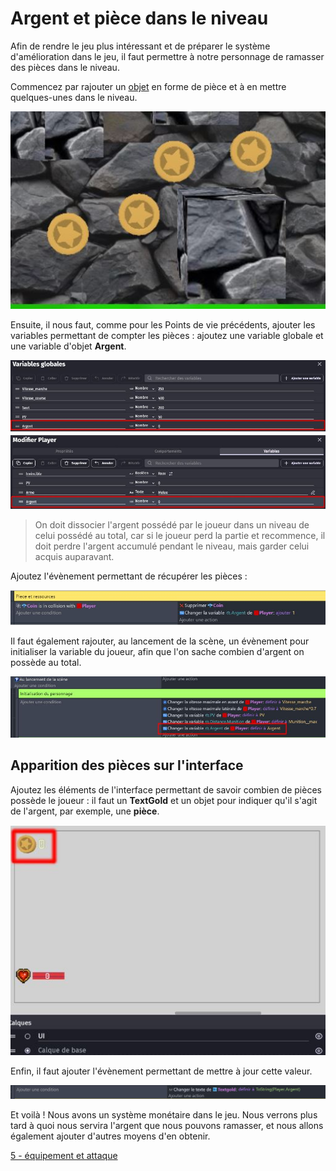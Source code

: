 # Argent et pièce dans le niveau

Afin de rendre le jeu plus intéressant et de préparer le système d'amélioration dans le jeu, il faut permettre à notre personnage de ramasser des pièces dans le niveau.

Commencez par rajouter un [objet](https://github.com/g404-code-gaming/GDevelop_Cour/blob/main/Objets.md) en forme de pièce et à en mettre quelques-unes dans le niveau.

![image](https://github.com/g404-code-gaming/Pick-Pack---Action-Adventure-Game/blob/main/Image/piece_1.JPG)

Ensuite, il nous faut, comme pour les Points de vie précédents, ajouter les variables permettant de compter les pièces : ajoutez une variable globale et une variable d'objet **Argent**.

![image](https://github.com/g404-code-gaming/Pick-Pack---Action-Adventure-Game/blob/main/Image/piece_2.JPG) 

> On doit dissocier l'argent possédé par le joueur dans un niveau de celui possédé au total, car si le joueur perd la partie et recommence, il doit perdre l'argent accumulé pendant le niveau, mais garder celui acquis auparavant.

Ajoutez l'évènement permettant de récupérer les pièces :

![image](https://github.com/g404-code-gaming/Pick-Pack---Action-Adventure-Game/blob/main/Image/piece_3.JPG)

Il faut également rajouter, au lancement de la scène, un évènement pour initialiser la variable du joueur, afin que l'on sache combien d'argent on possède au total.

![image](https://github.com/g404-code-gaming/Pick-Pack---Action-Adventure-Game/blob/main/Image/piece_4.JPG)

## Apparition des pièces sur l'interface 

Ajoutez les éléments de l'interface permettant de savoir combien de pièces possède le joueur : il faut un **TextGold** et un objet pour indiquer qu'il s'agit de l'argent, par exemple, une **pièce**.

![image](https://github.com/g404-code-gaming/Pick-Pack---Action-Adventure-Game/blob/main/Image/piece_5.JPG)

Enfin, il faut ajouter l'évènement permettant de mettre à jour cette valeur.

![image](https://github.com/g404-code-gaming/Pick-Pack---Action-Adventure-Game/blob/main/Image/piece_6.JPG)

Et voilà ! Nous avons un système monétaire dans le jeu. Nous verrons plus tard à quoi nous servira l'argent que nous pouvons ramasser, et nous allons également ajouter d'autres moyens d'en obtenir.

[5 - équipement et attaque]()

